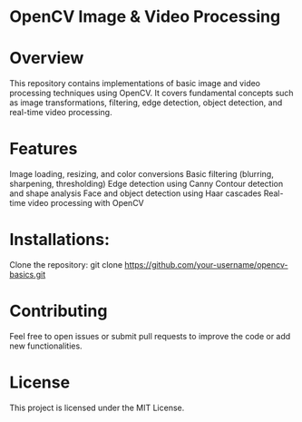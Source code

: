 # OpenCV Image & Video Processing
# Overview
This repository contains implementations of basic image and video processing techniques using OpenCV. It covers fundamental concepts such as image transformations, filtering, edge detection, object detection, and real-time video processing.

# Features
Image loading, resizing, and color conversions
Basic filtering (blurring, sharpening, thresholding)
Edge detection using Canny
Contour detection and shape analysis
Face and object detection using Haar cascades
Real-time video processing with OpenCV

# Installations:
Clone the repository:
git clone https://github.com/your-username/opencv-basics.git

# Contributing
Feel free to open issues or submit pull requests to improve the code or add new functionalities.

# License
This project is licensed under the MIT License.
